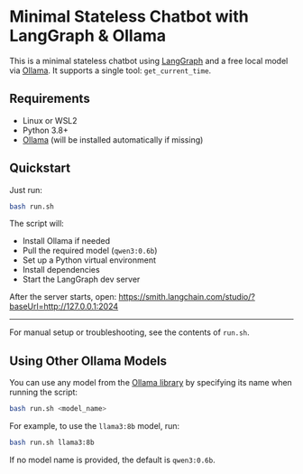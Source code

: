 # Minimal Stateless Chatbot with LangGraph & Ollama

This is a minimal stateless chatbot using [LangGraph](https://github.com/langchain-ai/langgraph) and a free local model via [Ollama](https://ollama.com/). It supports a single tool: `get_current_time`.

## Requirements
- Linux or WSL2
- Python 3.8+
- [Ollama](https://ollama.com/) (will be installed automatically if missing)

## Quickstart

Just run:
```bash
bash run.sh
```

The script will:
- Install Ollama if needed
- Pull the required model (`qwen3:0.6b`)
- Set up a Python virtual environment
- Install dependencies
- Start the LangGraph dev server

After the server starts, open: https://smith.langchain.com/studio/?baseUrl=http://127.0.0.1:2024

---

For manual setup or troubleshooting, see the contents of `run.sh`.

## Using Other Ollama Models

You can use any model from the [Ollama library](https://ollama.com/library) by specifying its name when running the script:

```bash
bash run.sh <model_name>
```

For example, to use the `llama3:8b` model, run:

```bash
bash run.sh llama3:8b
```

If no model name is provided, the default is `qwen3:0.6b`.
